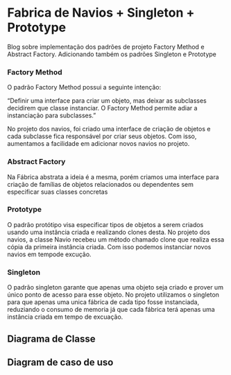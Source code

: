 # Fabrica de Navios + Singleton + Prototype
Blog sobre implementação dos padrões de projeto Factory Method e Abstract Factory. Adicionando também os padrões Singleton e Prototype

### Factory Method

O padrão Factory Method possui a seguinte intenção:

“Definir uma interface para criar um objeto, mas deixar as subclasses decidirem que classe instanciar. O Factory Method
permite adiar a instanciação para subclasses.” 

No projeto dos navios, foi criado uma interface de criação de objetos e cada subclasse fica responsável por criar seus objetos. 
Com isso, aumentamos a facilidade em adicionar novos navios no projeto.

### Abstract Factory

Na Fábrica abstrata a ideia é a mesma, porém criamos uma interface para criação de famílias de objetos relacionados ou dependentes 
sem especificar suas classes concretas

### Prototype

O padrão protótipo visa especificar tipos de objetos a serem criados usando uma instância criada e realizando clones desta. No projeto dos navios, a classe Navio recebeu um método chamado clone que realiza essa cópia da primeira instância criada. Com isso podemos instanciar novos navios em tempode excução.

### Singleton

O padrão singleton garante que apenas uma objeto seja criado e prover um único ponto de acesso para esse objeto. No projeto utilizamos o singleton para que apenas uma unica fábrica de cada tipo fosse instanciada, reduziando o consumo de memoria já que cada fábrica terá apenas uma instância criada em tempo de excuação.


## Diagrama de Classe


## Diagram de caso de uso


